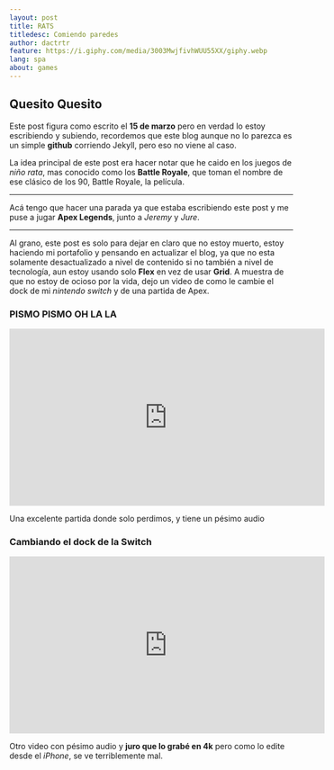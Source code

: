 ```yaml
---
layout: post
title: RATS
titledesc: Comiendo paredes
author: dactrtr
feature: https://i.giphy.com/media/3003MwjfivhWUU55XX/giphy.webp
lang: spa
about: games
---
```


## Quesito Quesito

Este post figura como escrito el **15 de marzo** pero en verdad lo estoy escribiendo y subiendo, recordemos que este blog aunque no lo parezca es un simple **github** corriendo Jekyll, pero eso no viene al caso.

La idea principal de este post era hacer notar que he caido en los juegos de _niño rata_, mas conocido como los **Battle Royale**, que toman el nombre de ese clásico de los 90, Battle Royale, la película.

---

Acá tengo que hacer una parada ya que estaba escribiendo este post y me puse a jugar **Apex Legends**, junto a _Jeremy_ y _Jure_.

---

Al grano, este post es solo para dejar en claro que no estoy muerto, estoy haciendo mi portafolio y pensando en actualizar el blog, ya que no esta solamente desactualizado a nivel de contenido si no también a nivel de tecnología, aun estoy usando solo **Flex** en vez de usar **Grid**. A muestra de que no estoy de ocioso por la vida, dejo un video de como le cambie el dock de mi _nintendo switch_ y de una partida de Apex.

### PISMO PISMO OH LA LA

<iframe width="560" height="315" src="https://www.youtube.com/embed/cAbLxvkGfY0" frameborder="0" allow="accelerometer; autoplay; encrypted-media; gyroscope; picture-in-picture" allowfullscreen></iframe>

Una excelente partida donde solo perdimos, y tiene un pésimo audio

### Cambiando el dock de la Switch

<iframe width="560" height="315" src="https://www.youtube.com/embed/bSS6Q9H7C70" frameborder="0" allow="accelerometer; autoplay; encrypted-media; gyroscope; picture-in-picture" allowfullscreen></iframe>

Otro video con pésimo audio y **juro que lo grabé en 4k** pero como lo edite desde el _iPhone_, se ve terriblemente mal.
